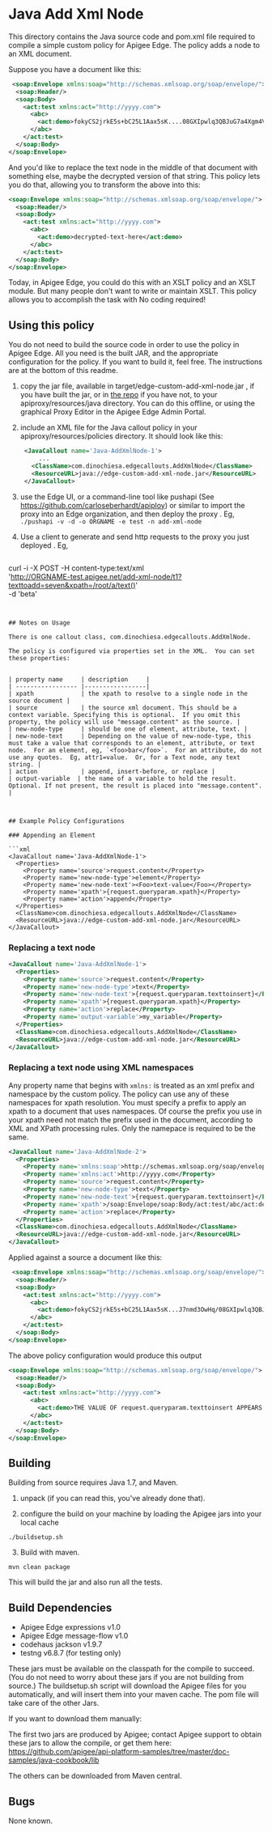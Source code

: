 # Java Add Xml Node

This directory contains the Java source code and pom.xml file required to
compile a simple custom policy for Apigee Edge. The policy adds a node to an XML document. 

Suppose you have a document like this: 
```xml
 <soap:Envelope xmlns:soap="http://schemas.xmlsoap.org/soap/envelope/"> 
  <soap:Header/> 
  <soap:Body> 
    <act:test xmlns:act="http://yyyy.com"> 
      <abc> 
        <act:demo>fokyCS2jrkE5s+bC25L1Aax5sK....08GXIpwlq3QBJuG7a4Xgm4Vk</act:demo> 
      </abc> 
    </act:test> 
  </soap:Body> 
</soap:Envelope> 
```

And you'd like to replace the text node in the middle of that document with something else, maybe the decrypted version of that string. This policy lets you do that, allowing you to transform the above into this: 

```xml
<soap:Envelope xmlns:soap="http://schemas.xmlsoap.org/soap/envelope/"> 
  <soap:Header/> 
  <soap:Body> 
    <act:test xmlns:act="http://yyyy.com"> 
      <abc> 
        <act:demo>decrypted-text-here</act:demo> 
      </abc> 
    </act:test> 
  </soap:Body> 
</soap:Envelope>
```

Today, in Apigee Edge, you could do this with an XSLT policy and an XSLT module.
But many people don't want to write or maintain XSLT. 
This policy allows you to accomplish the task with No coding required! 


## Using this policy

You do not need to build the source code in order to use the policy in Apigee Edge. 
All you need is the built JAR, and the appropriate configuration for the policy. 
If you want to build it, feel free.  The instructions are at the bottom of this readme. 


1. copy the jar file, available in  target/edge-custom-add-xml-node.jar , if you have built the jar, or in [the repo](bundle/apiproxy/resources/java/edge-custom-add-xml-node.jar) if you have not, to your apiproxy/resources/java directory.  You can do this offline, or using the graphical Proxy Editor in the Apigee Edge Admin Portal. 

2. include an XML file for the Java callout policy in your
   apiproxy/resources/policies directory. It should look
   like this:  
   ```xml
    <JavaCallout name='Java-AddXmlNode-1'>
        ...
      <ClassName>com.dinochiesa.edgecallouts.AddXmlNode</ClassName>
      <ResourceURL>java://edge-custom-add-xml-node.jar</ResourceURL>
    </JavaCallout>
   ```  

3. use the Edge UI, or a command-line tool like pushapi (See
   https://github.com/carloseberhardt/apiploy) or similar to
   import the proxy into an Edge organization, and then deploy the proxy . 
   Eg,    
   ```./pushapi -v -d -o ORGNAME -e test -n add-xml-node ```

4. Use a client to generate and send http requests to the proxy you just deployed . Eg,   
   ```
curl -i -X POST -H content-type:text/xml \
  'http://ORGNAME-test.apigee.net/add-xml-node/t1?texttoadd=seven&xpath=/root/a/text()' \
  -d '<root><a>beta</a></root>'
```


## Notes on Usage

There is one callout class, com.dinochiesa.edgecallouts.AddXmlNode.

The policy is configured via properties set in the XML.  You can set these properties: 


| property name     | description     |
| ----------------- |-----------------| 
| xpath             | the xpath to resolve to a single node in the source document |
| source            | the source xml document. This should be a context variable. Specifying this is optional.  If you omit this property, the policy will use "message.content" as the source. |
| new-node-type     | should be one of element, attribute, text. |
| new-node-text     | Depending on the value of new-node-type, this must take a value that corresponds to an element, attribute, or text node.  For an element, eg, `<foo>bar</foo>`.  For an attribute, do not use any quotes.  Eg, attr1=value.  Or, for a Text node, any text string. |
| action            | append, insert-before, or replace |
| output-variable  | the name of a variable to hold the result. Optional. If not present, the result is placed into "message.content". |



## Example Policy Configurations

### Appending an Element

```xml
<JavaCallout name='Java-AddXmlNode-1'>
  <Properties>
    <Property name='source'>request.content</Property>
    <Property name='new-node-type'>element</Property>
    <Property name='new-node-text'><Foo>text-value</Foo></Property>
    <Property name='xpath'>{request.queryparam.xpath}</Property>
    <Property name='action'>append</Property>
  </Properties>
  <ClassName>com.dinochiesa.edgecallouts.AddXmlNode</ClassName>
  <ResourceURL>java://edge-custom-add-xml-node.jar</ResourceURL>
</JavaCallout>
```

### Replacing a text node

```xml
<JavaCallout name='Java-AddXmlNode-1'>
  <Properties>
    <Property name='source'>request.content</Property>
    <Property name='new-node-type'>text</Property>
    <Property name='new-node-text'>{request.queryparam.texttoinsert}</Property>
    <Property name='xpath'>{request.queryparam.xpath}</Property>
    <Property name='action'>replace</Property>
    <Property name='output-variable'>my_variable</Property>
  </Properties>
  <ClassName>com.dinochiesa.edgecallouts.AddXmlNode</ClassName>
  <ResourceURL>java://edge-custom-add-xml-node.jar</ResourceURL>
</JavaCallout>
```

### Replacing a text node using XML namespaces

Any property name that begins with `xmlns:` is treated as an xml prefix and namespace by the custom policy.  The policy can use any of these namespaces for xpath resolution. You must specify a prefix to apply an xpath to a document that uses namespaces. Of course the prefix you use in your xpath need not match the prefix used in the document, according to XML and XPath processing rules. Only the namepace is required to be the same. 

```xml
<JavaCallout name='Java-AddXmlNode-2'>
  <Properties>
    <Property name='xmlns:soap'>http://schemas.xmlsoap.org/soap/envelope/</Property>
    <Property name='xmlns:act'>http://yyyy.com</Property>
    <Property name='source'>request.content</Property>
    <Property name='new-node-type'>text</Property>
    <Property name='new-node-text'>{request.queryparam.texttoinsert}</Property>
    <Property name='xpath'>/soap:Envelope/soap:Body/act:test/abc/act:demo/text()</Property>
    <Property name='action'>replace</Property>
  </Properties>
  <ClassName>com.dinochiesa.edgecallouts.AddXmlNode</ClassName>
  <ResourceURL>java://edge-custom-add-xml-node.jar</ResourceURL>
</JavaCallout>
```

Applied against a source a document like this: 
```xml
 <soap:Envelope xmlns:soap="http://schemas.xmlsoap.org/soap/envelope/"> 
  <soap:Header/> 
  <soap:Body> 
    <act:test xmlns:act="http://yyyy.com"> 
      <abc> 
        <act:demo>fokyCS2jrkE5s+bC25L1Aax5sK...J7nmd3OwHq/08GXIpwlq3QBJuG7a4Xgm4Vk</act:demo> 
      </abc> 
    </act:test> 
  </soap:Body> 
</soap:Envelope> 
```

The above policy configuration would produce this output

```xml
<soap:Envelope xmlns:soap="http://schemas.xmlsoap.org/soap/envelope/"> 
  <soap:Header/> 
  <soap:Body> 
    <act:test xmlns:act="http://yyyy.com"> 
      <abc> 
        <act:demo>THE VALUE OF request.queryparam.texttoinsert APPEARS HERE</act:demo> 
      </abc> 
    </act:test> 
  </soap:Body> 
</soap:Envelope>
```




## Building

Building from source requires Java 1.7, and Maven. 

1. unpack (if you can read this, you've already done that).

2. configure the build on your machine by loading the Apigee jars into your local cache
  ```
  ./buildsetup.sh
  ```

3. Build with maven.  
  ```
  mvn clean package
  ```
  This will build the jar and also run all the tests.



## Build Dependencies

- Apigee Edge expressions v1.0
- Apigee Edge message-flow v1.0
- codehaus jackson v1.9.7
- testng v6.8.7 (for testing only) 

These jars must be available on the classpath for the compile to
succeed. (You do not need to worry about these jars if you are not building from source.)  The buildsetup.sh script will download the Apigee files for
you automatically, and will insert them into your maven cache.  The pom file will take care of the other Jars. 

If you want to download them manually: 

The first two jars are
produced by Apigee; contact Apigee support to obtain these jars to allow
the compile, or get them here: 
https://github.com/apigee/api-platform-samples/tree/master/doc-samples/java-cookbook/lib

The others can be downloaded from Maven central. 



## Bugs

None known.
